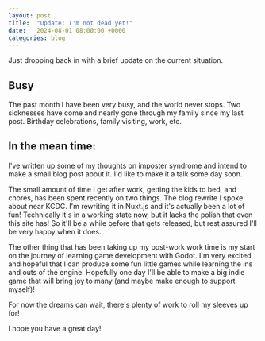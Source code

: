 ```yaml
---
layout: post
title:  "Update: I'm not dead yet!"
date:   2024-08-01 08:00:00 +0000
categories: blog
---
```


Just dropping back in with a brief update on the current situation.

## Busy
The past month I have been very busy, and the world never stops. Two sicknesses have come and nearly gone through my family since my last post. Birthday celebrations, family visiting, work, etc.

## In the mean time:
I've written up some of my thoughts on imposter syndrome and intend to make a small blog post about it. I'd like to make it a talk some day soon.

The small amount of time I get after work, getting the kids to bed, and chores, has been spent recently on two things. The blog rewrite I spoke about near KCDC. I'm rewriting it in Nuxt.js and it's actually been a lot of fun! Technically it's in a working state now, but it lacks the polish that even this site has! So it'll be a while before that gets released, but rest assured I'll be very happy when it does.

The other thing that has been taking up my post-work work time is my start on the journey of learning game development with Godot. I'm very excited and hopeful that I can produce some fun little games while learning the ins and outs of the engine. Hopefully one day I'll be able to make a big indie game that will bring joy to many (and maybe make enough to support myself)!

For now the dreams can wait, there's plenty of work to roll my sleeves up for!

I hope you have a great day!